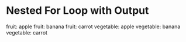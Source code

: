 # Nested For Loop with Output

fruit: apple
fruit: banana
fruit: carrot
vegetable: apple
vegetable: banana
vegetable: carrot